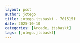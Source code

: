 ```yaml
---
layout: post
author: jotego
title: jotego.jtsbaskt - 701515f
date: 2025-10-10
categories: [Arcade, jtsbaskt]
tags: [jotego.jtsbaskt]
---
```



